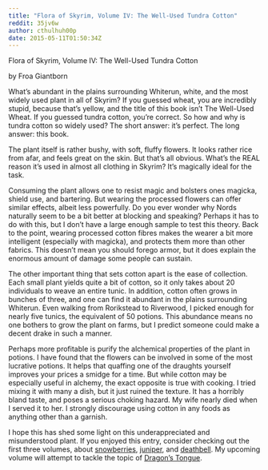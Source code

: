 ```yaml
---
title: "Flora of Skyrim, Volume IV: The Well-Used Tundra Cotton"
reddit: 35jv6w
author: cthulhuh00p
date: 2015-05-11T01:50:34Z
---
```


Flora of Skyrim, Volume IV: The Well-Used Tundra Cotton

by Froa Giantborn

What’s abundant in the plains surrounding Whiterun, white, and the most widely used plant in all of Skyrim? If you guessed wheat, you are incredibly stupid, because that’s yellow, and the title of this book isn’t The Well-Used Wheat. If you guessed tundra cotton, you’re correct. So how and why is tundra cotton so widely used? The short answer: it’s perfect. The long answer: this book.

The plant itself is rather bushy, with soft, fluffy flowers. It looks rather rice from afar, and feels great on the skin. But that’s all obvious. What’s the REAL reason it’s used in almost all clothing in Skyrim? It’s magically ideal for the task. 

Consuming the plant allows one to resist magic and bolsters ones magicka, shield use, and bartering. But wearing the processed flowers can offer similar effects, albeit less powerfully. Do you ever wonder why Nords naturally seem to be a bit better at blocking and speaking? Perhaps it has to do with this, but I don’t have a large enough sample to test this theory. Back to the point, wearing processed cotton fibres makes the wearer a bit more intelligent (especially with magicka), and protects them more than other fabrics. This doesn’t mean you should forego armor, but it does explain the enormous amount of damage some people can sustain.
  
The other important thing that sets cotton apart is the ease of collection. Each small plant yields quite a bit of cotton, so it only takes about 20 individuals to weave an entire tunic. In addition, cotton often grows in bunches of three, and one can find it abundant in the plains surrounding Whiterun. Even walking from Rorikstead to Riverwood, I picked enough for nearly five tunics, the equivalent of 50 potions. This abundance means no one bothers to grow the plant on farms, but I predict someone could make a decent drake in such a manner.

Perhaps more profitable is purify the alchemical properties of the plant in potions. I have found that the flowers can be involved in some of the most lucrative potions. It helps that quaffing one of the draughts yourself improves your prices a smidge for a time. But while cotton may be especially useful in alchemy, the exact opposite is true with cooking. I tried mixing it with many a dish, but it just ruined the texture. It has a horribly bland taste, and poses a serious choking hazard. My wife nearly died when I served it to her. I strongly discourage using cotton in any foods as anything other than a garnish.

I hope this has shed some light on this underappreciated and misunderstood plant. If you enjoyed this entry, consider checking out the first three volumes, about [snowberries](http://www.reddit.com/r/teslore/comments/35eria/flora_of_skyrim_volume_i_the_humble_snowberry/), [juniper](http://www.reddit.com/r/teslore/comments/35esri/flora_of_skyrim_volume_ii_the_wily_juniper/), and [deathbell](http://www.reddit.com/r/teslore/comments/35etv2/flora_of_skyrim_volume_iii_the_ominous_deathbell/). My upcoming volume will attempt to tackle the topic of [Dragon’s Tongue](http://www.reddit.com/r/teslore/comments/3673go/flora_of_skyrim_volume_v_the_dragons_tongue_of/).

